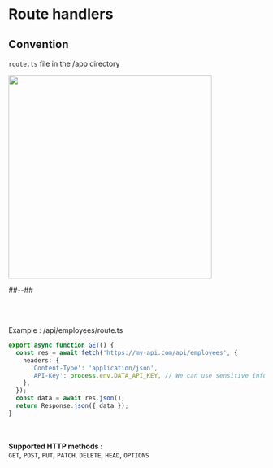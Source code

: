 <!-- .slide: class="two-column with-code " -->

<style>
  .routerhandler-20 {
    width: 400px;
    height: auto;
  }
</style>

# Route handlers

## Convention

`route.ts` file in the /app directory

<img src="./assets/images/04-data-fetching/route-handler.png" class="routerhandler-20" />

##--##

<br/> <br/>

Example : /api/employees/route.ts

```ts
export async function GET() {
  const res = await fetch('https://my-api.com/api/employees', {
    headers: {
      'Content-Type': 'application/json',
      'API-Key': process.env.DATA_API_KEY, // We can use sensitive information
    },
  });
  const data = await res.json();
  return Response.json({ data });
}
```

<br/> <br/>
**Supported HTTP methods :**
<br/>
`GET`, `POST`, `PUT`, `PATCH`, `DELETE`, `HEAD`, `OPTIONS`
